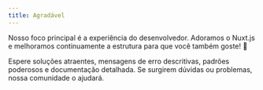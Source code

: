 ```yaml
---
title: Agradável
---
```

Nosso foco principal é a experiência do desenvolvedor. Adoramos o Nuxt.js e melhoramos continuamente a estrutura para que você também goste! 💚

Espere soluções atraentes, mensagens de erro descritivas, padrões poderosos e documentação detalhada. Se surgirem dúvidas ou problemas, nossa comunidade o ajudará.

